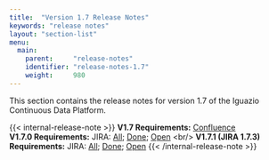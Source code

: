 ```yaml
---
title:  "Version 1.7 Release Notes"
keywords: "release notes"
layout: "section-list"
menu:
  main:
    parent:     "release-notes"
    identifier: "release-notes-1.7"
    weight:     980
---
```


This section contains the release notes for version 1.7 of the Iguazio Continuous Data Platform.

{{< internal-release-note >}}
**V1.7 Requirements:** [Confluence](http://confluence.iguazeng.com:8090/pages/viewpage.action?pageId=18746136)
<br/>
**V1.7.0 Requirements:** JIRA: [All](https://jira.iguazeng.com/issues/?jql=(%22target%20version%22%20%3D%201.7.0%20OR%20fixVersion%20%3D%201.7.0)%20and%20issuetype%3Drequirement); [Done](https://jira.iguazeng.com/issues/?jql=(%22target%20version%22%20%3D%201.7.0%20OR%20fixVersion%20%3D%201.7.0)%20and%20issuetype%3Drequirement%20AND%20Status%20%3D%20Done); [Open](https://jira.iguazeng.com/issues/?jql=(%22target%20version%22%20%3D%201.7.0%20OR%20fixVersion%20%3D%201.7.0)%20AND%20issuetype%3Drequirement%20AND%20Status%20not%20in%20(Done%2C%20Canceled%2C%20Cancelled))
<br/>
**V1.7.1 (JIRA 1.7.3) Requirements:** JIRA: [All](https://jira.iguazeng.com/issues/?jql=(%22target%20version%22%20%3D%201.7.3%20OR%20fixVersion%20%3D%201.7.3)%20and%20issuetype%3Drequirement); [Done](https://jira.iguazeng.com/issues/?jql=(%22target%20version%22%20%3D%201.7.3%20OR%20fixVersion%20%3D%201.7.3)%20and%20issuetype%3Drequirement%20AND%20Status%20%3D%20Done); [Open](https://jira.iguazeng.com/issues/?jql=(%22target%20version%22%20%3D%201.7.3%20OR%20fixVersion%20%3D%201.7.3)%20AND%20issuetype%3Drequirement%20AND%20Status%20not%20in%20(Done%2C%20Canceled%2C%20Cancelled))
{{< /internal-release-note >}}

